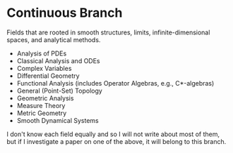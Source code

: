 # Continuous Branch
Fields that are rooted in smooth structures, limits, infinite-dimensional spaces, and analytical methods.

- Analysis of PDEs
- Classical Analysis and ODEs
- Complex Variables
- Differential Geometry
- Functional Analysis (includes Operator Algebras, e.g., C*-algebras)
- General (Point-Set) Topology
- Geometric Analysis
- Measure Theory
- Metric Geometry
- Smooth Dynamical Systems

I don't know each field equally and so I will not write about most of them, but if I investigate a paper on one of the above, it will belong to this branch.
